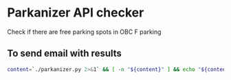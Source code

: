 # Parkanizer API checker
Check if there are free parking spots in OBC F parking

## To send email with results
```bash
content=`./parkanizer.py 2>&1` && [ -n "${content}" ] && echo "${content}" | mail -s "Wolne miejsca OBC" recipient1@address.pl,recipient2@address.pl
```
